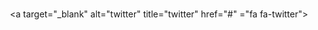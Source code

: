 <html>
<title>Moble</title>
<head>

<meta name="viewport" content="width=device-width, initial-scale=1">
<link rel="stylesheet" href="https://cdnjs.cloudflare.com/ajax/libs/font-awesome/4.7.0/css/font-awesome.min.css">

</head>
<h1></h1>


<style>

.icons {
text-align:center;


 }
.icons a {
text-decoration: none;
color:#0000ff; 
font-size: 3.0em;
letter-spacing: 70px; 
text-shadow: 3px 3px 3px 3px;
margin:10%;
}











body {
background-color:;

}











</style>

<body>
<div class="icons">

<a target="_blank" alt="facebook" title="facebook" href="#" class ="fa fa-facebook-official"></a>


<a target="_blank" alt="twitter" title="twitter" href="#" ="fa fa-twitter"></a> 

</div>

<p></p>











</body>












</Html>
